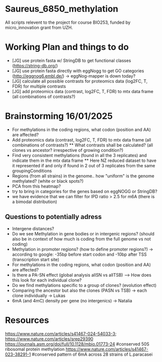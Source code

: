 # Saureus_6850_methylation

All scripts relevent to the project for course BIO253, funded by micro_innovation grant from UZH.

# Working Plan and things to do
* [JG] use protein fasta w/ StringDB to get functional classes (https://string-db.org/)
* [JG] use protein fasta directly with eggNogg to get GO categories (http://eggnog6.embl.de/) -> eggNog-mapper is down today?
* [JG] calculate all possible contrasts for proteomics data (log2FC, T, FDR) for multiple contrasts
* [JG] add proteomics data (contrast, log2FC, T, FDR) to mtx data frame (all combinations of contrasts?)





# Brainstorming 16/01/2025
* For methylations in the coding regions, what codon (position and AA) are affected?
* Add proteomics data (contrast, log2FC, T, FDR) to mtx data frame (all combinations of contrasts?)
** What contrasts shall be calculated? (all clones vs ancestor? irrespective of growing condition?)
* Find very consistent methylations (found in all the 3 replicates) and indicate them in the mtx data frame
** Here NZ reduced dataset to have it represented if and only if found in 2 out of 3 replicates from the same groupingConditions
* Regions (from all strains) in the genome.. how "uniform" is the genome methylated? (white or black spots?)
* PCA from this heatmap?
* try to bring in categories for the genes based on eggNOGG or StringDB?
* we have evidence that we can filter for IPD ratio > 2.5 for m6A (there is a bimodal distribution)

## Questions to potentially adress
* Intergene distances?
* Do we see Methylation in gene bodies or in intergenic regions? (should also be in context of how much is coding from the full genome vs not coding)
* Methylation in promoter regions? (how to define promoter regions?) -> according to google: -35bp before start codon and -10bp after TSS (transcription start site)
* For methylations in the coding regions, what codon (position and AA) are affected?
* Is there a PA-SN effect (global analysis allSN vs allTSB)
    --> How does this look for each individual clone?
* Do we find methylations specific to a group of clones? (evolution effect)
* Comparing the ancestor but also the clones (PASN vs TSB) -> each clone individually -> Lukas
* 6mA (and 4mC) density per gene (no intergenics) -> Natalia



# Resources
https://www.nature.com/articles/s41467-024-54033-3;
https://www.nature.com/articles/srep29390
https://journals.asm.org/doi/full/10.1128/mbio.01773-24 #conserved 50S ribosomal protein methylation 
https://www.nature.com/articles/s41467-023-38291-1 #conserved pattern of 6mA across 28 strains of L.paracasei
